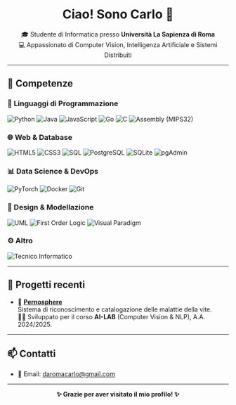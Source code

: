 <h1 align="center">Ciao! Sono Carlo 👋</h1>

<p align="center">
  🎓 Studente di Informatica presso <strong>Università La Sapienza di Roma</strong><br>
  💻 Appassionato di Computer Vision, Intelligenza Artificiale e Sistemi Distribuiti
</p>

---

## 🚀 Competenze

### 🧠 Linguaggi di Programmazione  
![Python](https://img.shields.io/badge/-Python-3776AB?logo=python&logoColor=white)
![Java](https://img.shields.io/badge/-Java-007396?logo=java&logoColor=white)
![JavaScript](https://img.shields.io/badge/-JavaScript-F7DF1E?logo=javascript&logoColor=black)
![Go](https://img.shields.io/badge/-Go-00ADD8?logo=go&logoColor=white)
![C](https://img.shields.io/badge/-C-A8B9CC?logo=c&logoColor=black)
![Assembly (MIPS32)](https://img.shields.io/badge/-MIPS-EF4135?logo=mips&logoColor=white)

### 🌐 Web & Database  
![HTML5](https://img.shields.io/badge/-HTML5-E34F26?logo=html5&logoColor=white)
![CSS3](https://img.shields.io/badge/-CSS3-1572B6?logo=css3&logoColor=white)
![SQL](https://img.shields.io/badge/-SQL-4479A1?logo=postgresql&logoColor=white)
![PostgreSQL](https://img.shields.io/badge/-PostgreSQL-336791?logo=postgresql&logoColor=white)
![SQLite](https://img.shields.io/badge/-SQLite-003B57?logo=sqlite&logoColor=white)
![pgAdmin](https://img.shields.io/badge/-pgAdmin-336791?logo=postgresql&logoColor=white)

### 📊 Data Science & DevOps  
![PyTorch](https://img.shields.io/badge/-PyTorch-EE4C2C?logo=pytorch&logoColor=white)
![Docker](https://img.shields.io/badge/-Docker-2496ED?logo=docker&logoColor=white)
![Git](https://img.shields.io/badge/-Git-F05032?logo=git&logoColor=white)

### 🧩 Design & Modellazione  
![UML](https://img.shields.io/badge/-UML-007ACC?logo=uml&logoColor=white)
![First Order Logic](https://img.shields.io/badge/-First--Order%20Logic-yellow)
![Visual Paradigm](https://img.shields.io/badge/-Visual%20Paradigm-0E1C36?logo=visual-studio-code&logoColor=white)

### ⚙️ Altro  
![Tecnico Informatico](https://img.shields.io/badge/-Tecnico%20Informatico-008080?logo=windows&logoColor=white)

---

## 📌 Progetti recenti

- 🎯 [**Pernosphere**](https://github.com/CarloDaRomadev/Pernosphere)  
  Sistema di riconoscimento e catalogazione delle malattie della vite.  
  👨‍🔬 Sviluppato per il corso **AI-LAB** (Computer Vision & NLP), A.A. 2024/2025.

---

## 📫 Contatti

- 📧 Email: [daromacarlo@gmail.com](mailto:daromacarlo@gmail.com)

---

<p align="center">
  <strong>✨ Grazie per aver visitato il mio profilo! ✨</strong><br>
</p>
